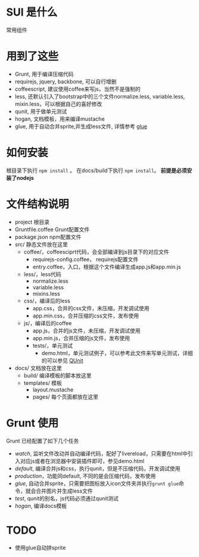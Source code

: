 # SUI 是什么
常用组件

# 用到了这些

* Grunt, 用于编译压缩代码
* requirejs, jquery, backbone, 可以自行增删
* coffeescript, 建议使用coffee来写js，当然不是强制的
* less, 还默认引入了bootstrap中的三个文件normalize.less, variable.less, mixin.less，可以根据自己的喜好修改
* qunit, 用于做单元测试
* hogan, 文档模板，用来编译mustache
* glue, 用于自动合并sprite,并生成less文件, 详情参考 [glue](http://glue.readthedocs.org/en/latest/quickstart.html)

# 如何安装
根目录下执行 `npm install` 。
在docs/build下执行 `npm install`。
**前提是必须安装了nodejs**

# 文件结构说明

- project 根目录
- Gruntfile.coffee Grunt配置文件
- package.json npm配置文件
- src/ 静态文件放在这里
    - coffee/，coffeesciprt代码，会全部编译到js目录下的对应文件
        - requirejs-config.coffee， requirejs配置文件
        - entry.coffee，入口，根据这个文件编译生成app.js和app.min.js
    - less/，less代码
        - normalize.less
        - variable.less
        - mixins.less
    - css/，编译后的less
        - app.css，合并的css文件，未压缩，开发调试使用
        - app.min.css，合并压缩的css文件，发布使用
    - js/，编译后的coffee
        - app.js，合并的js文件，未压缩，开发调试使用
        - app.min.js，合并压缩的js文件，发布使用
        - tests/，单元测试
            - demo.html，单元测试例子，可以参考此文件来写单元测试，详细的可以参见 [QUnit](www.qunitjs.com)
- docs/ 文档放在这里
    - build/ 编译模板的脚本放这里
    - templates/ 模板
        - layout.mustache
        - pages/ 每个页面都放在这里

# Grunt 使用
Grunt 已经配置了如下几个任务

- *watch*, 监听文件改动并自动编译代码，配好了livereload，只需要在html中引入对应js或者在浏览器中安装插件即可，参见demo.html
- *default*, 编译合并js和css，执行qunit，但是不压缩代码，开发调试使用
- *production*，功能同default, 不同的是会压缩代码，发布使用
- *glue*, 自动合并sprite，只需要把图标放入icon文件夹并执行`grunt glue`命令，就会合并图片并生成less文件
- *test*, qunit的别名，js代码必须通过qunit测试
- *hogan*, 编译docs模板


# TODO
- 使用glue自动拼sprite
